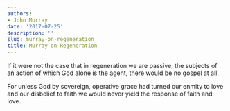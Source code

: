 ```yaml
---
authors:
- John Murray
date: '2017-07-25'
description: ''
slug: murray-on-regeneration
title: Murray on Regeneration
---
```

If it were not the case that in regeneration we are passive, the subjects of an action of which God alone is the agent, there would be no gospel at all.

For unless God by sovereign, operative grace had turned our enmity to love and our disbelief to faith we would never yield the response of faith and love.



